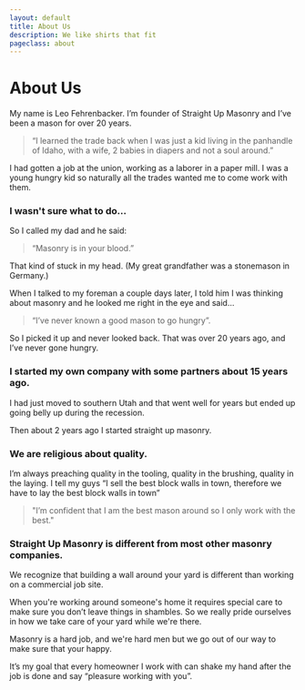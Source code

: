 ```yaml
---
layout: default
title: About Us
description: We like shirts that fit
pageclass: about
---
```

<div class="banner half" style="background-image: url(/images/banners/banner5.jpg); background-attachment:scroll; background-position: center;">
	<hgroup>
		<h1 class="editable">About Us</h1>
	</hgroup>
</div>
<article class="about-us">

My name is Leo Fehrenbacker. I’m founder of Straight Up Masonry and I’ve been a mason for over 20 years.

> “I learned the trade back when I was just a kid living in the panhandle of Idaho, with a wife, 2 babies in diapers and not a soul around.”

I had gotten a job at the union, working as a laborer in a paper mill. I was a young hungry kid so naturally all the trades wanted me to come work with them.

### I wasn't sure what to do…

So I called my dad and he said:

> “Masonry is in your blood.”

That kind of stuck in my head. (My great grandfather was a stonemason in Germany.)

When I talked to my foreman a couple days later, I told him I was thinking about masonry and he looked me right in the eye and said…

> “I’ve never known a good mason to go hungry”.

So I picked it up and never looked back. That was over 20 years ago, and I’ve never gone hungry.

### I started my own company with some partners about 15 years ago.

I had just moved to southern Utah and that went well for years but ended up going belly up during the recession.

Then about 2 years ago I started straight up masonry.

### We are religious about quality.

I’m always preaching quality in the tooling, quality in the brushing, quality in the laying. I tell my guys “I sell the best block walls in town, therefore we have to lay the best block walls in town”

> "I’m confident that I am the best mason around so I only work with the best."

### Straight Up Masonry is different from most other masonry companies.

We recognize that building a wall around your yard is different than working on a commercial job site.

When you're working around someone's home it requires special care to make sure you don’t leave things in shambles. So we really pride ourselves in how we take care of your yard while we're there.

Masonry is a hard job, and we're hard men but we go out of our way to make sure that your happy.

It’s my goal that every homeowner I work with can shake my hand after the job is done and say “pleasure working with you”.
</article>